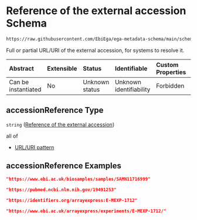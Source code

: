 # Reference of the external accession Schema

```txt
https://raw.githubusercontent.com/EbiEga/ega-metadata-schema/main/schemas/EGA.common-definitions.json#/definitions/objectExternalAccession/properties/accessionReference
```

Full or partial URL/URI of the external accession, for systems to resolve it.

| Abstract            | Extensible | Status         | Identifiable            | Custom Properties | Additional Properties | Access Restrictions | Defined In                                                                                           |
| :------------------ | :--------- | :------------- | :---------------------- | :---------------- | :-------------------- | :------------------ | :--------------------------------------------------------------------------------------------------- |
| Can be instantiated | No         | Unknown status | Unknown identifiability | Forbidden         | Allowed               | none                | [EGA.common-definitions.json\*](../../../schemas/EGA.common-definitions.json "open original schema") |

## accessionReference Type

`string` ([Reference of the external accession](ega-12-definitions-object-of-external-accession-of-the-object-properties-reference-of-the-external-accession.md))

all of

*   [URL/URI pattern](ega-12-definitions-object-of-external-accession-of-the-object-properties-reference-of-the-external-accession-allof-urluri-pattern.md "check type definition")

## accessionReference Examples

```json
"https://www.ebi.ac.uk/biosamples/samples/SAMN11716999"
```

```json
"https://pubmed.ncbi.nlm.nih.gov/19491253"
```

```json
"https://identifiers.org/arrayexpress:E-MEXP-1712"
```

```json
"https://www.ebi.ac.uk/arrayexpress/experiments/E-MEXP-1712/"
```
